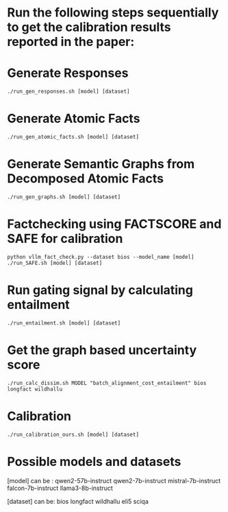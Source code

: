 # Run the following steps sequentially to get the calibration results reported in the paper:

# Generate Responses
```./run_gen_responses.sh [model] [dataset]```

# Generate Atomic Facts
```./run_gen_atomic_facts.sh [model] [dataset]```

# Generate Semantic Graphs from Decomposed Atomic Facts
```./run_gen_graphs.sh [model] [dataset] ```

# Factchecking using FACTSCORE and SAFE for calibration
```python vllm_fact_check.py --dataset bios --model_name [model]```
``` ./run_SAFE.sh [model] [dataset] ```

# Run gating signal by calculating entailment 
``` ./run_entailment.sh [model] [dataset] ```

# Get the graph based uncertainty score
``` ./run_calc_dissim.sh MODEL "batch_alignment_cost_entailment" bios longfact wildhallu ```


# Calibration 
``` ./run_calibration_ours.sh [model] [dataset] ```

# Possible models and datasets
[model] can be :
qwen2-57b-instruct
qwen2-7b-instruct
mistral-7b-instruct
falcon-7b-instruct
llama3-8b-instruct

[dataset] can be:
bios
longfact
wildhallu
eli5
sciqa
